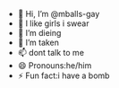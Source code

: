 - 👋 Hi, I’m @mballs-gay
- 👀 I like girls i swear
- 🌱 I’m dieing
- 💞️ I’m taken 
- 📫 dont talk to me
- 😄 Pronouns:he/him
- ⚡ Fun fact:i have a bomb

<!---
mballs-gay/mballs-gay is a ✨ special ✨ repository because its `README.md` (this file) appears on your GitHub profile.
You can click the Preview link to take a look at your changes.
--->

